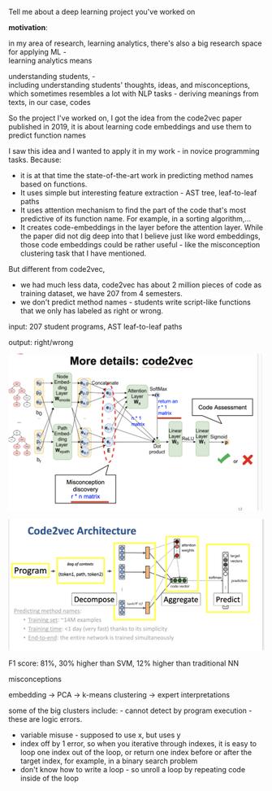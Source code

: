 

Tell me about a deep learning project you've worked on

**motivation**: 

in my area of research, learning analytics, there's also a big research space for applying ML -     
learning analytics means

understanding students, -  
including understanding students' thoughts, ideas, and misconceptions, which sometimes resembles a lot with NLP tasks - deriving meanings from texts, in our case, codes

So the project I've worked on, I got the idea from the code2vec paper published in 2019, it is about learning code embeddings and use them to predict function names

I saw this idea and I wanted to apply it in my work - in novice programming tasks.  Because:
- it is at that time the state-of-the-art work in predicting method names based on functions.
- It uses simple but interesting feature extraction - AST tree, leaf-to-leaf paths
- It uses attention mechanism to find the part of the code that's most predictive of its function name. For example, in a sorting algorithm,...
- It creates code-embeddings in the layer before the attention layer. While the paper did not dig deep into that I believe just like word embeddings, those code embeddings could be rather useful - like the misconception clustering task that I have mentioned. 

But different from code2vec, 
- we had much less data, code2vec has about 2 million pieces of code as training dataset, we have 207 from 4 semesters.
- we don't predict method names - students write script-like functions that we only has labeled as right or wrong. 


input: 207 student programs, AST leaf-to-leaf paths

output: right/wrong

![](https://raw.githubusercontent.com/emmableu/image/master/202209262256120.png)

![](https://raw.githubusercontent.com/emmableu/image/master/202209270023838.png)


F1 score: 81%, 30% higher than SVM, 12% higher than traditional NN

misconceptions

embedding -> PCA -> k-means clustering -> expert interpretations

some of the big clusters include: 
	- cannot detect by program execution - these are logic errors. 
- variable misuse - supposed to use x, but uses y
- index off by 1 error, so when you iterative through indexes, it is easy to loop one index out of the loop, or return one index before or after the target index, for example, in a binary search problem
- don't know how to write a loop - so unroll a loop by repeating code inside of the loop 

